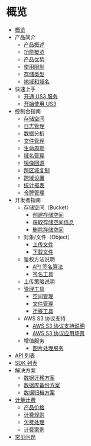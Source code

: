 
# 概览

* [概览](https://docs.ucloud.cn/ufile/README)
* 产品简介
    * [产品概述](https://docs.ucloud.cn/ufile/introduction/concept)
    * [功能概览](https://docs.ucloud.cn/ufile/introduction/functions)
    * [产品优势](https://docs.ucloud.cn/ufile/introduction/advantages)
    * [使用限制](https://docs.ucloud.cn/ufile/introduction/limit)
    * [存储类型](https://docs.ucloud.cn/ufile/introduction/storage_type)
    * [地域和域名](https://docs.ucloud.cn/ufile/introduction/region)
* 快速上手
    * [开通 US3 服务](https://docs.ucloud.cn/ufile/quick/start_service)
    * [开始使用 US3](https://docs.ucloud.cn/ufile/quick/quick_start)
* 控制台指南
    * [存储空间](https://docs.ucloud.cn/ufile/guide/space)
    * [日志管理](https://docs.ucloud.cn/ufile/guide/logging)
    * [数据分析](https://docs.ucloud.cn/ufile/guide/analyze)
    * [文件管理](https://docs.ucloud.cn/ufile/guide/management)
    * [生命周期](https://docs.ucloud.cn/ufile/guide/lifecycle)
    * [域名管理](https://docs.ucloud.cn/ufile/guide/domain)
    * [镜像回源](https://docs.ucloud.cn/ufile/guide/mirror)
    * [跨区域复制](https://docs.ucloud.cn/ufile/guide/multisite)
    * [跨域设置](https://docs.ucloud.cn/ufile/guide/cors)
    * [统计报表](https://docs.ucloud.cn/ufile/guide/dashboard)
    * [令牌管理](https://docs.ucloud.cn/ufile/guide/token)
* 开发者指南
    * 存储空间（Bucket）
        * [创建存储空间](https://docs.ucloud.cn/ufile/guide/bucket/devguide)
        * [获取存储空间信息](https://docs.ucloud.cn/ufile/guide/bucket/describe)
        * [删除存储空间](https://docs.ucloud.cn/ufile/guide/bucket/delete)
    * 对象/文件（Object）
        * [上传文件](https://docs.ucloud.cn/ufile/guide/file/put)
        * [下载文件](https://docs.ucloud.cn/ufile/guide/file/download)
    * 鉴权方法说明
        * [API 签名算法](https://docs.ucloud.cn/ufile/api/authorization)
        * [签名工具](https://docs.ucloud.cn/ufile/api/authorization-tool)
	* [上传策略说明](https://docs.ucloud.cn/ufile/putpolicy)
    * [管理工具](https://docs.ucloud.cn/ufile/tools/introduction)
        * [空间管理](https://docs.ucloud.cn/ufile/tools/tools/tools_bcket)
        * [文件管理](https://docs.ucloud.cn/ufile/tools/tools/tools_file)
        * [迁移工具](https://docs.ucloud.cn/ufile/tools/tools/ufile_import)
    * AWS S3 协议支持
        * [AWS S3 协议支持说明](https://docs.ucloud.cn/ufile/s3/s3_introduction)
        * [AWS S3 协议应用场景](https://docs.ucloud.cn/ufile/s3/s3_application)
    * 增值服务
        * [图片处理服务](https://docs.ucloud.cn/ufile/service/pic)
* [API 列表](https://docs.ucloud.cn/ufile/api_reference)
* [SDK 列表](https://docs.ucloud.cn/ufile/tools/sdk)
* 解决方案
    * [数据迁移方案](https://docs.ucloud.cn/ufile/solutions/remove)
    * [数据库备份方案](https://docs.ucloud.cn/ufile/solutions/backup)
    * [数据归档方案](https://docs.ucloud.cn/ufile/solutions/archive)
* [计量计费](https://docs.ucloud.cn/ufile/bill/new)
    * [产品价格](https://docs.ucloud.cn/ufile/bill/billing)
    * [计费规则](https://docs.ucloud.cn/ufile/bill/directions)
    * [欠费处理](https://docs.ucloud.cn/ufile/bill/arrears)
    * [计费案例](https://docs.ucloud.cn/ufile/bill/case)
* [常见问题](https://docs.ucloud.cn/ufile/faq)





